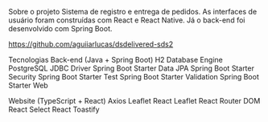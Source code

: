 Sobre o projeto
Sistema de registro e entrega de pedidos. As interfaces de usuário foram construídas com React e React Native. Já o back-end foi desenvolvido com Spring Boot.

https://github.com/aguiiarlucas/dsdelivered-sds2

Tecnologias
Back-end (Java + Spring Boot)
H2 Database Engine
PostgreSQL JDBC Driver
Spring Boot Starter Data JPA
Spring Boot Starter Security
Spring Boot Starter Test
Spring Boot Starter Validation
Spring Boot Starter Web

Website (TypeScript + React)
Axios
Leaflet
React Leaflet
React Router DOM
React Select
React Toastify
